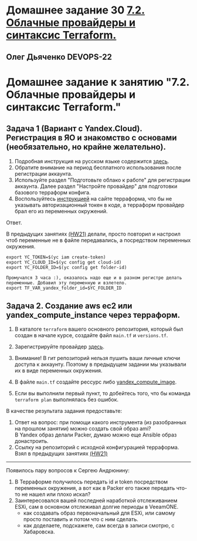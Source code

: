 # Домашнее задание 30 [7.2. Облачные провайдеры и синтаксис Terraform.](https://github.com/netology-code/virt-homeworks/tree/virt-11/07-terraform-02-syntax)

## Олег Дьяченко DEVOPS-22

# Домашнее задание к занятию "7.2. Облачные провайдеры и синтаксис Terraform."

## Задача 1 (Вариант с Yandex.Cloud). Регистрация в ЯО и знакомство с основами (необязательно, но крайне желательно).

1. Подробная инструкция на русском языке содержится [здесь](https://cloud.yandex.ru/docs/solutions/infrastructure-management/terraform-quickstart).
2. Обратите внимание на период бесплатного использования после регистрации аккаунта. 
3. Используйте раздел "Подготовьте облако к работе" для регистрации аккаунта. Далее раздел "Настройте провайдер" для подготовки
базового терраформ конфига.
4. Воспользуйтесь [инструкцией](https://registry.terraform.io/providers/yandex-cloud/yandex/latest/docs) на сайте терраформа, что бы 
не указывать авторизационный токен в коде, а терраформ провайдер брал его из переменных окружений.

Ответ.

В предыдущих занятиях [(HW21)](https://github.com/OlegDy/DevOps/tree/main/HW21/05-virt-04-docker-compose/src/terraform) делали, просто повторил и настроил чтоб переменные 
не в файле передавались, а посредством переменных окружения.

```
export YC_TOKEN=$(yc iam create-token)
export YC_CLOUD_ID=$(yc config get cloud-id)
export YC_FOLDER_ID=$(yc config get folder-id)

Промучался 3 часа :), оказалось надо еще и в разном регистре делать переменные. Добавил эту переменную и взлетело.
export TF_VAR_yandex_folder_id=$YC_FOLDER_ID
```


## Задача 2. Создание aws ec2 или yandex_compute_instance через терраформ. 

1. В каталоге `terraform` вашего основного репозитория, который был создан в начале курсе, создайте файл `main.tf` и `versions.tf`.
2. Зарегистрируйте провайдер 
   [здесь](https://cloud.yandex.ru/docs/solutions/infrastructure-management/terraform-quickstart).
3. Внимание! В гит репозиторий нельзя пушить ваши личные ключи доступа к аккаунту. Поэтому в предыдущем задании мы указывали
их в виде переменных окружения. 
  
5. В файле `main.tf` создайте рессурс 
   либо [yandex_compute_image](https://registry.terraform.io/providers/yandex-cloud/yandex/latest/docs/resources/compute_image).

7. Если вы выполнили первый пункт, то добейтесь того, что бы команда `terraform plan` выполнялась без ошибок. 


В качестве результата задания предоставьте:
1. Ответ на вопрос: при помощи какого инструмента (из разобранных на прошлом занятии) можно создать свой образ ami?  
В Yandex образ делали Packer, думаю можно еще Ansible образ донастроить.
2. Ссылку на репозиторий с исходной конфигурацией терраформа.    
   Взял в предыдущих занятиях [(HW21)](https://github.com/OlegDy/DevOps/tree/main/HW21/05-virt-04-docker-compose/src/terraform) 

---

Появилось пару вопросов к Сергею Андрюнину:

1. В Терраформе получилось передать id и token посредством переменных окружения, а вот как в Packer его также передать что-то не нашел или плохо искал?
2. Заинтересовался вашей последней наработкой отслеживанием ESXi, сам в основном отслеживал долгие периоды в VeeamONE. 
   - как создавать образ первоначальный для ESXi, или самому просто поставить и потом что с ним сделать.
   - как доделаете, подскажете, сам всегда в записи смотрю, с Хабаровска. 


